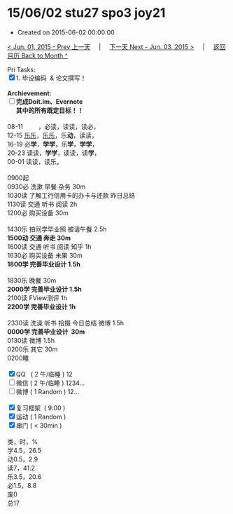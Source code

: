 # 15/06/02 stu27 spo3 joy21

- Created on 2015-06-02 00:00:00

[< Jun. 01, 2015 - Prev 上一天](/_archived/lifelogs/2015/06/d01.md) &nbsp; &nbsp; | &nbsp; &nbsp; [下一天 Next - Jun. 03, 2015 >](/_archived/lifelogs/2015/06/d03.md) &nbsp; &nbsp; |  &nbsp; &nbsp; [返回月历 Back to Month ^](/_archived/lifelogs/2015/06/index.md)
<br/><div>Pri Tasks:<br clear="none"/><input type="checkbox" checked="true" />1. 毕设编码  & 论文撰写！</div>        <div><br clear="none"/></div>        <div><strong>Archievement:</strong></div>        <div><strong><input type="checkbox" />完成Doit.im、</strong><strong>Evernote</strong></div>        <div><strong>      其中的</strong><strong>所有</strong><strong>既定目标！！</strong></div>        <div>                <div><br clear="none"/></div>08-11         ，必读，读读，读必，<br clear="none"/> 12-15 <span style="text-decoration: underline;">乐乐</span>，<span style="text-decoration: underline;">乐乐</span>，乐<strong>动</strong>，读读，<br clear="none"/> 16-19 必<strong>学</strong>，<strong>学学</strong>，乐<strong>学</strong>，<strong>学学</strong>，<br clear="none"/> 20-23 读读，<strong>学学</strong>，读读，读<strong>学</strong>，        </div>        <div>                <div>00-01 读读，读乐。</div>                <div><br clear="none"/></div>0900起<br clear="none"/> 0930必 洗漱 早餐 杂务 30m        </div>        <div>1030读 了解工行信用卡的办卡与还款 昨日总结</div>        <div>1130读 交通 听书 阅读 2h</div>        <div>1200必 购买设备 30m</div>        <div><br clear="none"/></div>        <div>1430乐 拍同学毕业照 被请午餐 2.5h</div>        <div><strong>1500动 交通 奔走 30m</strong></div>        <div>1600读 交通 听书 阅读 知乎 1h</div>        <div>1630必 购买设备 未果 30m</div>        <div><strong>1800学 </strong><strong>完善毕业设计</strong><strong> 1.5h</strong></div>        <div>                <div><br clear="none"/></div>1830乐 晚餐 30m        </div>        <div><strong>2000学 </strong><strong>完善毕业设计 </strong><strong>1.5h</strong></div>        <div>                <div>2100读 FView测评 1h</div>                <div><strong>2200学 </strong><strong>完善毕业设计 </strong><strong>1h</strong></div>        </div>        <div><br clear="none"/></div>        <div>2330读 洗澡 听书 拾掇 今日总结 微博 1.5h<br clear="none"/><strong>0000学 完善毕业设计  30m</strong></div>        <div>0130读 微博 1.5h</div><div>0200乐 其它 30m</div>        <div>0200睡</div>        <div><br clear="none"/></div>        <div><input type="checkbox" checked="true" />QQ   ( 2 午/临睡 ) 12<br clear="none"/><input type="checkbox" />微信 ( 2 午/临睡 ) 1234…</div>        <div><input type="checkbox" />微博 ( 1 Random ) 12…</div>        <div><br clear="none"/></div>        <div><input type="checkbox" checked="true" />复习框架  ( 9:00 ) <br clear="none"/></div>        <div><input type="checkbox" checked="true" />运动 ( 1 Random ) </div>        <div><input type="checkbox" checked="true" />串门 ( < 30min ) </div>        <div>                <div><br clear="none"/></div>类，时，%<br clear="none"/> 学4.5，26.5<br clear="none"/> 动0.5，2.9<br clear="none"/> 读7，41.2<br clear="none"/> 乐3.5，20.6<br clear="none"/> 必1.5，8.8<br clear="none"/> 废0<br clear="none"/> 总17</div>
